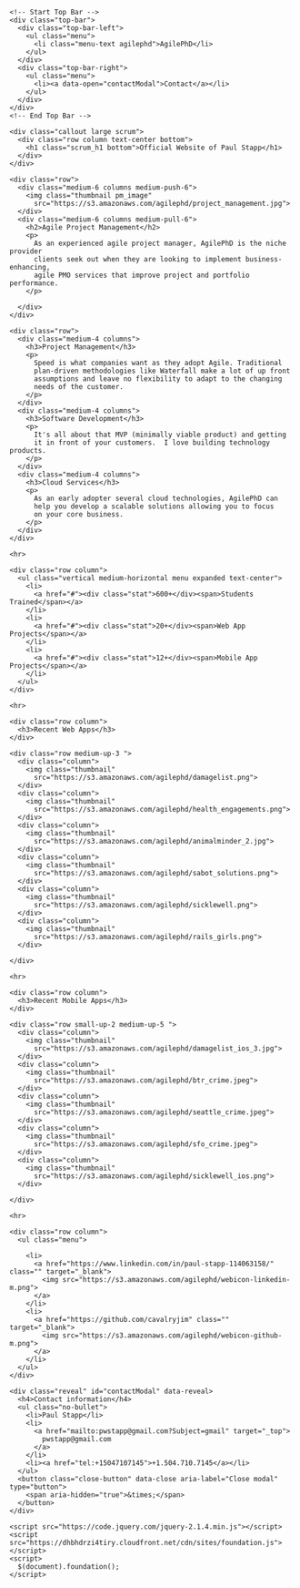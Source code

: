 <html class="no-js" lang="en">
  <head>
    <meta charset="utf-8" />
    <meta name="viewport" content="width=device-width, initial-scale=1.0" />
    <title>AgilePhD | Welcome</title>
    <link rel="stylesheet"
      href="https://dhbhdrzi4tiry.cloudfront.net/cdn/sites/foundation.min.css">
    <link rel="stylesheet" href="https://s3.amazonaws.com/agilephd/styles/main.css">
    <link href="https://fonts.googleapis.com/css?family=Montserrat" rel="stylesheet">
  </head>
  <body>

    <!-- Start Top Bar -->
    <div class="top-bar">
      <div class="top-bar-left">
        <ul class="menu">
          <li class="menu-text agilephd">AgilePhD</li>
        </ul>
      </div>
      <div class="top-bar-right">
        <ul class="menu">
          <li><a data-open="contactModal">Contact</a></li>
        </ul>
      </div>
    </div>
    <!-- End Top Bar -->

    <div class="callout large scrum">
      <div class="row column text-center bottom">
        <h1 class="scrum_h1 bottom">Official Website of Paul Stapp</h1>
      </div>
    </div>

    <div class="row">
      <div class="medium-6 columns medium-push-6">
        <img class="thumbnail pm_image"
          src="https://s3.amazonaws.com/agilephd/project_management.jpg">
      </div>
      <div class="medium-6 columns medium-pull-6">
        <h2>Agile Project Management</h2>
        <p>
          As an experienced agile project manager, AgilePhD is the niche provider
          clients seek out when they are looking to implement business-enhancing,
          agile PMO services that improve project and portfolio performance.
        </p>

      </div>
    </div>

    <div class="row">
      <div class="medium-4 columns">
        <h3>Project Management</h3>
        <p>
          Speed is what companies want as they adopt Agile. Traditional
          plan-driven methodologies like Waterfall make a lot of up front
          assumptions and leave no flexibility to adapt to the changing
          needs of the customer.
        </p>
      </div>
      <div class="medium-4 columns">
        <h3>Software Development</h3>
        <p>
          It's all about that MVP (minimally viable product) and getting
          it in front of your customers.  I love building technology products.  
        </p>
      </div>
      <div class="medium-4 columns">
        <h3>Cloud Services</h3>
        <p>
          As an early adopter several cloud technologies, AgilePhD can
          help you develop a scalable solutions allowing you to focus
          on your core business.
        </p>
      </div>
    </div>

    <hr>

    <div class="row column">
      <ul class="vertical medium-horizontal menu expanded text-center">
        <li>
          <a href="#"><div class="stat">600+</div><span>Students Trained</span></a>
        </li>
        <li>
          <a href="#"><div class="stat">20+</div><span>Web App Projects</span></a>
        </li>
        <li>
          <a href="#"><div class="stat">12+</div><span>Mobile App Projects</span></a>
        </li>
      </ul>
    </div>

    <hr>

    <div class="row column">
      <h3>Recent Web Apps</h3>
    </div>

    <div class="row medium-up-3 ">
      <div class="column">
        <img class="thumbnail"
          src="https://s3.amazonaws.com/agilephd/damagelist.png">
      </div>
      <div class="column">
        <img class="thumbnail"
          src="https://s3.amazonaws.com/agilephd/health_engagements.png">
      </div>
      <div class="column">
        <img class="thumbnail"
          src="https://s3.amazonaws.com/agilephd/animalminder_2.jpg">
      </div>
      <div class="column">
        <img class="thumbnail"
          src="https://s3.amazonaws.com/agilephd/sabot_solutions.png">
      </div>
      <div class="column">
        <img class="thumbnail"
          src="https://s3.amazonaws.com/agilephd/sicklewell.png">
      </div>
      <div class="column">
        <img class="thumbnail"
          src="https://s3.amazonaws.com/agilephd/rails_girls.png">
      </div>

    </div>

    <hr>

    <div class="row column">
      <h3>Recent Mobile Apps</h3>
    </div>

    <div class="row small-up-2 medium-up-5 ">
      <div class="column">
        <img class="thumbnail"
          src="https://s3.amazonaws.com/agilephd/damagelist_ios_3.jpg">
      </div>
      <div class="column">
        <img class="thumbnail"
          src="https://s3.amazonaws.com/agilephd/btr_crime.jpeg">
      </div>
      <div class="column">
        <img class="thumbnail"
          src="https://s3.amazonaws.com/agilephd/seattle_crime.jpeg">
      </div>
      <div class="column">
        <img class="thumbnail"
          src="https://s3.amazonaws.com/agilephd/sfo_crime.jpeg">
      </div>
      <div class="column">
        <img class="thumbnail"
          src="https://s3.amazonaws.com/agilephd/sicklewell_ios.png">
      </div>

    </div>

    <hr>

    <div class="row column">
      <ul class="menu">

        <li>
          <a href="https://www.linkedin.com/in/paul-stapp-114063158/" class="" target="_blank">
            <img src="https://s3.amazonaws.com/agilephd/webicon-linkedin-m.png">
          </a>
        </li>
        <li>
          <a href="https://github.com/cavalryjim" class="" target="_blank">
            <img src="https://s3.amazonaws.com/agilephd/webicon-github-m.png">
          </a>
        </li>
      </ul>
    </div>

    <div class="reveal" id="contactModal" data-reveal>
      <h4>Contact information</h4>
      <ul class="no-bullet">
        <li>Paul Stapp</li>
        <li>
          <a href="mailto:pwstapp@gmail.com?Subject=gmail" target="_top">
            pwstapp@gmail.com
          </a>
        </li>
        <li><a href="tel:+15047107145">+1.504.710.7145</a></li>
      </ul>
      <button class="close-button" data-close aria-label="Close modal" type="button">
        <span aria-hidden="true">&times;</span>
      </button>
    </div>

    <script src="https://code.jquery.com/jquery-2.1.4.min.js"></script>
    <script src="https://dhbhdrzi4tiry.cloudfront.net/cdn/sites/foundation.js"></script>
    <script>
      $(document).foundation();
    </script>
  </body>
</html>
